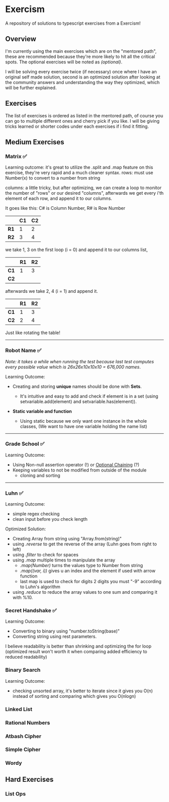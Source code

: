 # Exercism

A repository of solutions to typescript exercises from a Exercism!

## Overview

I'm currently using the main exercises which are on the "mentored path", these are recommended because they're more likely to hit all the critical spots. The optional exercises will be noted as *(optional)*.

I will be solving every exercise twice (if necessary) once where I have an original self made solution, second is an optimized solution after looking at the community answers and understanding the way they optimized, which will be further explained.

## Exercises

The list of exercises is ordered as listed in the mentored path, of course you can go to multiple different ones and cherry pick if you like.
I will be giving tricks learned or shorter codes under each exercises if i find it fitting.

## Medium Exercises

### Matrix ✅

Learning outcome:
it's great to utilize the .split and .map feature on this exercise, they're very rapid and a much cleaner syntax.
rows: must use Number(x) to convert to a number from string

columns: a little tricky, but after optimizing, we can create a loop to monitor the number of "rows" or our desired "columns", afterwards we get every i'th element of each row, and append it to our columns.

It goes like this: C# is Column Number, R# is Row Number

|   | C1  | C2|
|---|---|---|
|  **R1** | 1  |   2|
|  **R2** |   3| 4  |

we take 1, 3 on the first loop (i = 0) and append it to our columns list,

|   | R1  | R2|
|---|---|---|
|  **C1** | 1  |   3|
|  **C2** |   |   |

afterwards we take 2, 4 (i = 1) and append it.

|   | R1  | R2|
|---|---|---|
|  **C1** | 1  |   3|
|  **C2** |   2| 4  |

Just like rotating the table!

---

### Robot Name ✅

_Note: it takes a while when running the test because last test computes every possible value which is 26x26x10x10x10 = 676,000 names_.

Learning Outcome:

* Creating and storing **unique** names should be done with **Sets**.
  * It's intuitive and easy to add and check if element is in a set (using setvariable.add(element) and setvariable.has(element)).

* **Static variable and function**
  * Using static because we only want one instance in the whole classes, (We want to have one variable holding the name list)

---

### Grade School ✅

Learning Outcome:

* Using Non-null assertion operator (!) or [Optional Chaining](https://www.freecodecamp.org/news/how-the-question-mark-works-in-javascript/) (?)
* Keeping variables to not be modified from outside of the module
  * cloning and sorting

---

### Luhn ✅

Learning Outcome:

* simple regex checking
* clean input before you check length

Optimized Solution:

* Creating Array from string using "Array.from(string)"
* using *.reverse* to get the reverse of the array (Luhn goes from right to left)
* using *.filter* to check for spaces
* using *.map* multiple times to manipulate the array
  * *.map(Number)* turns the values type to Number from string
  * *.map((var, i))* gives u an index and the element if used with arrow function
  * last map is used to check for digits 2 digits you must "-9" according to Luhn's algorithm
* using *.reduce* to reduce the array values to one sum and comparing it with %10.

### Secret Handshake ✅

Learning Outcome:

* Converting to binary using "number.toString(base)"
* Converting string using rest parameters.

I believe readability is better than shrinking and optimizing the for loop (optimized result won't worth it when comparing added efficiency to reduced readability)

### Binary Search

Learning Outcome:

* checking unsorted array, it's better to iterate since it gives you O(n) instead of sorting and comparing which gives you O(nlogn)

### Linked List

### Rational Numbers

### Atbash Cipher

### Simple Cipher

### Wordy

## Hard Exercises

### List Ops
